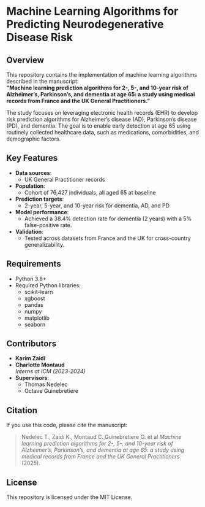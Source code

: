 # Machine Learning Algorithms for Predicting Neurodegenerative Disease Risk  

## Overview  
This repository contains the implementation of machine learning algorithms described in the manuscript:  
**"Machine learning prediction algorithms for 2-, 5-, and 10-year risk of Alzheimer’s, Parkinson’s, and dementia at age 65: a study using medical records from France and the UK General Practitioners."**  

The study focuses on leveraging electronic health records (EHR) to develop risk prediction algorithms for Alzheimer’s disease (AD), Parkinson’s disease (PD), and dementia. The goal is to enable early detection at age 65 using routinely collected healthcare data, such as medications, comorbidities, and demographic factors.  

## Key Features  
- **Data sources**:  
  - UK General Practitioner records  
- **Population**:  
  - Cohort of 76,427 individuals, all aged 65 at baseline  
- **Prediction targets**:  
  - 2-year, 5-year, and 10-year risk for dementia, AD, and PD  
- **Model performance**:  
  - Achieved a 38.4% detection rate for dementia (2 years) with a 5% false-positive rate.  
- **Validation**:  
  - Tested across datasets from France and the UK for cross-country generalizability.  

## Requirements  
- Python 3.8+  
- Required Python libraries:  
  - scikit-learn  
  - xgboost  
  - pandas  
  - numpy  
  - matplotlib  
  - seaborn  

## Contributors  
- **Karim Zaidi**  
- **Charlotte Montaud**  
  *Interns at ICM (2023-2024)*  
- **Supervisors**:  
  - Thomas Nedelec  
  - Octave Guinebretiere  

## Citation  
If you use this code, please cite the manuscript:  
> Nedelec T., Zaidi K., Montaud C.,Guinebretiere O. et al *Machine learning prediction algorithms for 2-, 5-, and 10-year risk of Alzheimer’s, Parkinson’s, and dementia at age 65: a study using medical records from France and the UK General Practitioners* (2025). 

## License  
This repository is licensed under the MIT License. 
